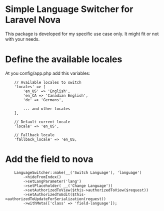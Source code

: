 # Simple Language Switcher for Laravel Nova

This package is developed for my specific use case only. It might fit or not with your needs.


# Define the available locales
At you config/app.php add this variables:

```
    // Available locales to switch
    'locales' => [
        'en_US' => 'English',
        'en_CA => 'Canadian English',
        'de' => 'Germans',

        ... and other locales
    ],

    // Default current locale
    'locale' => 'en_US',

    // Fallback locale
    'fallback_locale' => 'en_US,
```


# Add the field to nova

```
    LanguageSwitcher::make(__('Switch Language'), 'language')
        ->hideFromIndex()
        ->setLangParameter('lang')
        ->setPlaceholder( __('Change Language'))
        ->setAuthorizedToView($this->authorizedToView($request))
        ->setAuthorizedToEdit($this->authorizedToUpdateForSerialization(request))
        ->withMeta(['class' => 'field-language']);
```
